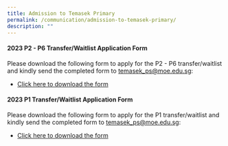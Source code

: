 ```yaml
---
title: Admission to Temasek Primary
permalink: /communication/admission-to-temasek-primary/
description: ""
---
```

#### 2023 P2 - P6 Transfer/Waitlist Application Form

Please download the following form to apply for the P2 - P6 transfer/waitlist and kindly send the completed form to [temasek_ps@moe.edu.sg](mailto:temasek_ps@moe.edu.sg):

* [Click here to download the form](/files/P2-P6-2023-Trf-Waitlist%20appln%20form%20(171122).pdf)

#### 2023 P1 Transfer/Waitlist Application Form

Please download the following form to apply for the P1 transfer/waitlist and kindly send the completed form to [temasek_ps@moe.edu.sg](mailto:temasek_ps@moe.edu.sg):

* [Click here to download the form](/files/P1-2023-Trf-Waitlist%20appln%20form%20(171122).pdf)